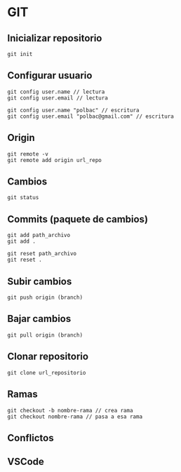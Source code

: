 # GIT

## Inicializar repositorio
```
git init
```

## Configurar usuario
```
git config user.name // lectura
git config user.email // lectura

git config user.name "polbac" // escritura
git config user.email "polbac@gmail.com" // escritura
```

## Origin
```
git remote -v
git remote add origin url_repo
```

## Cambios
```
git status
```

## Commits (paquete de cambios)
```
git add path_archivo
git add .

git reset path_archivo
git reset .
```

## Subir cambios
```
git push origin (branch)
```



## Bajar cambios
```
git pull origin (branch)
```

## Clonar repositorio
```
git clone url_repositorio
```

## Ramas
```
git checkout -b nombre-rama // crea rama
git checkout nombre-rama // pasa a esa rama
```

## Conflictos

## VSCode